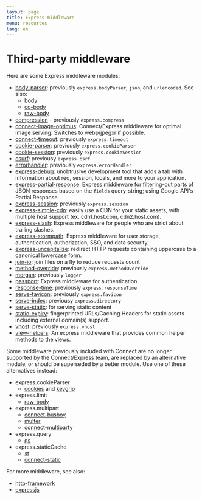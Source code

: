 ```yaml
---
layout: page
title: Express middleware
menu: resources
lang: en
---
```


# Third-party middleware

Here are some Express middleware modules:

  - [body-parser](https://github.com/expressjs/body-parser): previously `express.bodyParser`, `json`, and `urlencoded`. 
  See also:
    - [body](https://github.com/raynos/body)
    - [co-body](https://github.com/visionmedia/co-body)
    - [raw-body](https://github.com/stream-utils/raw-body)
  - [compression](https://github.com/expressjs/compression) - previously `express.compress`
  - [connect-image-optimus](https://github.com/msemenistyi/connect-image-optimus): Connect/Express middleware for optimal image serving. Switches to webp/jpegxr if possible.
  - [connect-timeout](https://github.com/expressjs/timeout): previously `express.timeout`
  - [cookie-parser](https://github.com/expressjs/cookie-parser): previously `express.cookieParser`
  - [cookie-session](https://github.com/expressjs/cookie-session): previously `express.cookieSession`
  - [csurf](https://github.com/expressjs/csurf): previousy `express.csrf`
  - [errorhandler](https://github.com/expressjs/errorhandler): previously `express.errorHandler`
  - [express-debug](https://github.com/devoidfury/express-debug): unobtrusive development tool that adds a tab with information about req, session, locals, and more to your application.
  - [express-partial-response](https://github.com/nemtsov/express-partial-response): Express middleware for filtering-out parts of JSON responses based on the `fields` query-string; using Google API's Partial Response.
  - [express-session](https://github.com/expressjs/session): previously `express.session`
  - [express-simple-cdn](https://github.com/jamiesteven/express-simple-cdn): easily use a CDN for your static assets, with multiple host support (ex. cdn1.host.com, cdn2.host.com).
  - [express-slash](https://github.com/ericf/express-slash): Express middleware for people who are strict about trailing slashes.
  - [express-stormpath](https://github.com/stormpath/stormpath-express): Express middleware for user storage, authentication, authorization, SSO, and data security.
  - [express-uncapitalize](https://github.com/jamiesteven/express-uncapitalize): redirect HTTP requests containing uppercase to a canonical lowercase form.
  - [join-io](https://github.com/coderaiser/join-io "join-io"): join files on a fly to reduce requests count
  - [method-override](https://github.com/expressjs/method-override): previously `express.methodOverride`
  - [morgan](https://github.com/expressjs/morgan): previously `logger`
  - [passport](https://github.com/jaredhanson/passport): Express middleware for authentication.
  - [response-time](https://github.com/expressjs/response-time): previously `express.responseTime`
  - [serve-favicon](https://github.com/expressjs/serve-favicon): previously `express.favicon`
  - [serve-index](https://github.com/expressjs/serve-index): previousy `express.directory`
  - [serve-static](https://github.com/expressjs/serve-static): for serving static content
  - [static-expiry](https://github.com/paulwalker/connect-static-expiry): fingerprinted URLs/Caching Headers for static assets including external domain(s) support.
  - [vhost](https://github.com/expressjs/vhost): previously `express.vhost`
  - [view-helpers](https://github.com/madhums/node-view-helpers): An express middleware that provides common helper methods to the views.

Some middleware previously included with Connect are no longer supported by the Connect/Express team,
are replaced by an alternative module, or should be superseded by a better module. Use one of these alternatives instead:

  - express.cookieParser
    - [cookies](https://github.com/jed/cookies) and [keygrip](https://github.com/jed/keygrip)
  - express.limit
    - [raw-body](https://github.com/stream-utils/raw-body)
  - express.multipart
    - [connect-busboy](https://github.com/mscdex/connect-busboy)
    - [multer](https://github.com/expressjs/multer)
    - [connect-multiparty](https://github.com/superjoe30/connect-multiparty)
  - express.query
    - [qs](https://github.com/visionmedia/node-querystring)
  - express.staticCache
    - [st](https://github.com/isaacs/st)
    - [connect-static](https://github.com/andrewrk/connect-static)

For more middleware, see also:
 - [http-framework](https://github.com/Raynos/http-framework/wiki/Modules)
 - [expressjs](https://github.com/expressjs)
